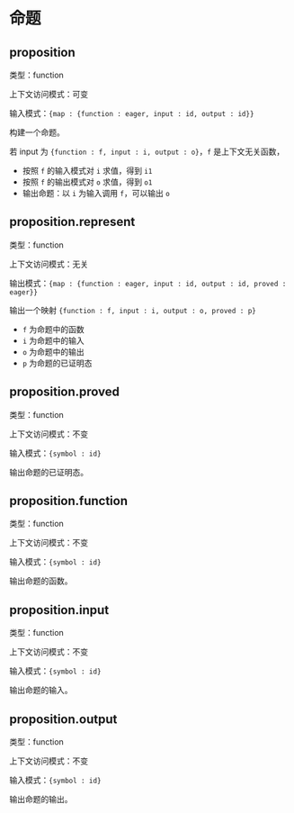 # 命题

## proposition

类型：function

上下文访问模式：可变

输入模式：`{map : {function : eager, input : id, output : id}}`

构建一个命题。

若 input 为 `{function : f, input : i, output : o}`，`f` 是上下文无关函数，

- 按照 `f` 的输入模式对 `i` 求值，得到 `i1`
- 按照 `f` 的输出模式对 `o` 求值，得到 `o1`
- 输出命题：以 `i` 为输入调用 `f`，可以输出 `o`

## proposition.represent

类型：function

上下文访问模式：无关

输出模式：`{map : {function : eager, input : id, output : id, proved : eager}}`

输出一个映射 `{function : f, input : i, output : o, proved : p}`

- `f` 为命题中的函数
- `i` 为命题中的输入
- `o` 为命题中的输出
- `p` 为命题的已证明态

## proposition.proved

类型：function

上下文访问模式：不变

输入模式：`{symbol : id}`

输出命题的已证明态。

## proposition.function

类型：function

上下文访问模式：不变

输入模式：`{symbol : id}`

输出命题的函数。

## proposition.input

类型：function

上下文访问模式：不变

输入模式：`{symbol : id}`

输出命题的输入。

## proposition.output

类型：function

上下文访问模式：不变

输入模式：`{symbol : id}`

输出命题的输出。
